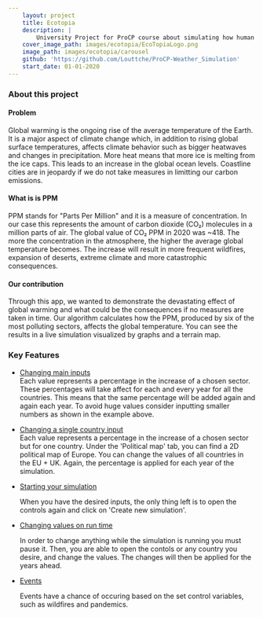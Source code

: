 ```yaml
---
    layout: project
    title: Ecotopia
    description: |
        University Project for ProCP course about simulating how human actions affect the Earth due to rising emissions of CO₂. This simulation includes map animation and graphs to show live statistics.
    cover_image_path: images/ecotopia/EcoTopiaLogo.png
    image_path: images/ecotopia/carousel
    github: 'https://github.com/Louttche/ProCP-Weather_Simulation'
    start_date: 01-01-2020
---
```


### About this project

#### Problem

Global warming is the ongoing rise of the average temperature of the Earth. It is a major aspect of climate change which, in addition to rising global surface temperatures, affects climate behavior such as bigger heatwaves and changes in precipitation. More heat means that more ice is melting from the ice caps. This leads to an increase in the global ocean levels. Coastline cities are in jeopardy if we do not take measures in limitting our carbon emissions.

#### What is is PPM

PPM stands for "Parts Per Million" and it is a measure of concentration. In our case this represents the amount of carbon dioxide (CO₂) molecules in a million parts of air. The global value of CO₂ PPM in 2020 was ~418. The more the concentration in the atmosphere, the higher the average global temperature becomes. The increase will result in more frequent wildfires, expansion of deserts, extreme climate and more catastrophic consequences. 

#### Our contribution

Through this app, we wanted to demonstrate the devastating effect of global warming and what could be the consequences if no measures are taken in time. Our algorithm calculates how the PPM, produced by six of the most polluting sectors, affects the global temperature. You can see the results in a live simulation visualized by graphs and a terrain map. 

### Key Features

- <ins>Changing main inputs</ins>
    <br>
    Each value represents a percentage in the increase of a chosen sector. These percentages will take affect for each and every year for all the countries. This means that the same percentage will be added again and again each year. To avoid huge values consider inputting smaller numbers as shown in the example above.

- <ins>Changing a single country input</ins>
    <br>
    Each value represents a percentage in the increase of a chosen sector but for one country. Under the 'Political map' tab, you can find a 2D political map of Europe. You can change the values of all countries in the EU + UK. Again, the percentage is applied for each year of the simulation.

- <ins>Starting your simulation</ins>

    When you have the desired inputs, the only thing left is to open the controls again and click on 'Create new simulation'.

- <ins>Changing values on run time</ins>

    In order to change anything while the simulation is running you must pause it. Then, you are able to open the contols or any country you desire, and change the values. The changes will then be applied for the years ahead.

- <ins>Events</ins>

    Events have a chance of occuring based on the set control variables, such as wildfires and pandemics.
